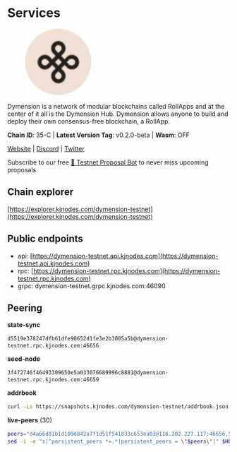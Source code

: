 # Services

<figure><img src="https://raw.githubusercontent.com/kj89/cosmos-images/main/logos/dymension.png" width="150" alt=""><figcaption></figcaption></figure>

Dymension is a network of modular blockchains called RollApps  and at the center of it all is the Dymension Hub. Dymension  allows anyone to build and deploy their own consensus-free blockchain, a RollApp.

**Chain ID**: 35-C | **Latest Version Tag**: v0.2.0-beta | **Wasm**: OFF

[Website](https://dymension.xyz/) | [Discord](https://discord.gg/dymension) | [Twitter](https://twitter.com/dymensionXYZ)



Subscribe to our free [🤖 Testnet Proposal Bot](https://t.me/kjnodes_testnet_proposal_bot) to never miss upcoming proposals


## Chain explorer
[https://explorer.kjnodes.com/dymension-testnet](https://explorer.kjnodes.com/dymension-testnet)

## Public endpoints

* api: [https://dymension-testnet.api.kjnodes.com](https://dymension-testnet.api.kjnodes.com)
* rpc: [https://dymension-testnet.rpc.kjnodes.com](https://dymension-testnet.rpc.kjnodes.com)
* grpc: dymension-testnet.grpc.kjnodes.com:46090

## Peering

**state-sync**

```text
d5519e378247dfb61dfe90652d1fe3e2b3005a5b@dymension-testnet.rpc.kjnodes.com:46656
```

**seed-node**

```text
3f472746f46493309650e5a033076689996c8881@dymension-testnet.rpc.kjnodes.com:46659
```

**addrbook**
```bash
curl -Ls https://snapshots.kjnodes.com/dymension-testnet/addrbook.json > $HOME/.dymension/config/addrbook.json
```

**live-peers** (30)
```bash
peers="d4a66d01b1d109d842a7f1d51f541033c653ea03@116.202.227.117:46656,5c2a752c9b1952dbed075c56c600c3a79b58c395@195.3.220.54:27086,7c720f2d079174ed7ce478b026ac3906a630d716@167.99.178.186:26656,a85420b25181bdb9b3a38741c48dafd5fb3b922f@209.34.205.57:26656,8b5367df2b1287174ce8950654953d81a7d69a29@144.76.201.43:26556,ba2ef45240cc997443df795b801a34602ba68b55@65.109.92.241:17886,0ee31ef97ba6b6c13b25b5c528163f2092821c2d@65.21.132.27:24856,4d2ec1e61d61550fc5bfacc57e971ff9b6181152@135.181.180.29:26656,c26dc8486e8c4817e154812462993ce562cda221@65.108.231.124:32656,e46b42d50947795f681cf9bfd601ae806e7a8d49@188.34.178.190:46656,3a1e280b47ba71e11c2f1d800d0dd837cd40ed08@38.242.246.215:26656,88e09de4c713ecb3497f39f6e6c599aea7a10750@65.109.38.111:20556,60f464943e6434579abdfa28a3122bd2d6008dec@139.99.68.119:26656,0cc10d01b749a1e8b8d14c077140c776394d31e5@65.108.9.164:21456,98a03e1d03c1646e982b3379c0132d3828b0cacd@37.128.87.66:26656,d5519e378247dfb61dfe90652d1fe3e2b3005a5b@65.109.68.190:46656,c6cdcc7f8e1a33f864956a8201c304741411f219@3.214.163.125:26656,b24974dd15a984f882438d907ee97c6baf1ae766@185.177.116.36:656,a6b148f8419992dd2a1c4733f0b707d489580ae8@109.238.12.65:27656,d2b841acdcabb622e9033fe685a395eef091f2fe@65.108.199.62:46656,ee2fa87279bc626f9c979093389bd1d6568d96ff@65.109.37.228:36656,3a8bb83d5c5afb13ae2c1c3b91c97928e277f6a5@142.132.205.94:15658,1ed89bd1d280c4c6eb7d9134bb238d97fbb3f4b2@88.99.104.180:36656,43a46e2fbe871246e8fee045749d0a4677042b0c@95.217.216.88:46656,77791ee9b1eb56682335c451c296f450ee649c01@44.209.89.17:26656,22acf9a303e825ce04171ef26e2326c09aeb238b@47.147.226.228:55656,965694b051742c2da0ea66502dd9bfeea38de265@198.244.228.235:26656,b8d08951d68da03af8f9272bf77684811197c289@95.216.41.160:26656,e6ea3444ac85302c336000ac036f4d86b97b3d3e@38.146.3.199:20556,1cb9a04206e2f7a0b2524d4598072e2d275a0cbc@109.123.244.233:26656"
sed -i -e "s|^persistent_peers *=.*|persistent_peers = \"$peers\"|" $HOME/.dymension/config/config.toml
```
